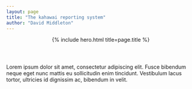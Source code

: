 ```yaml
---
layout: page
title: "The kahawai reporting system"
author: "David Middleton"
---
```

<header>
  {% include hero.html title=page.title %}
</header>

Lorem ipsum dolor sit amet, consectetur adipiscing elit. Fusce bibendum neque eget nunc mattis eu sollicitudin enim tincidunt. Vestibulum lacus tortor, ultricies id dignissim ac, bibendum in velit.
